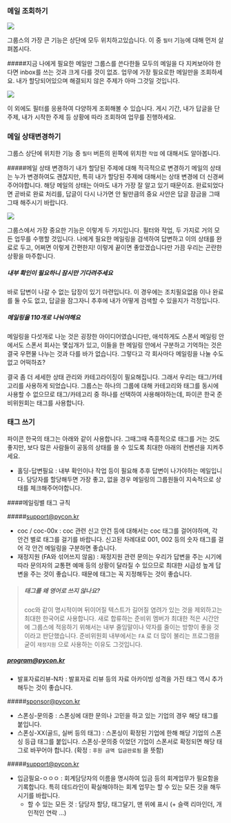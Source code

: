 
### 메일 조회하기

![](https://lh6.googleusercontent.com/ClIjJd8_DGKfIBErDJxbuKXE1GVkht_DrJ5MB3oaHvieE6CRuyL2wPvFBGEghQ3Jw-1Ln6i775bANEeI2wIaL7_ec-Czi-rResyggN9VAWdklVZJ1ev3Pp4BQZqG_WCvv-BtivXJ)

그룹스의 가장 큰 기능은 상단에 모두 위치하고있습니다. 이 중 `필터` 기능에 대해 먼저 살펴봅시다.

#####지금 나에게 필요한 메일만
그룹스를 쓴다한들 모두의 메일을 다 지켜보아야 한다면 inbox를 쓰는 것과 크게 다를 것이 없죠. 업무에 가장 필요로한 메일만을 조회하세요. 내가 할당되어있으며 해결되지 않은 주제가 아마 그것일 것입니다. 

![](https://lh3.googleusercontent.com/Z4R0kRJzwkhwyLh4BEMh_I46QFlm_Lx5NXRjtTSpYf-AjSvJ9Y7sSrqSLmm796ulvdabmxLIh5EBFeOzu6KPzz6Z26cRJyPwD9sP4PR7fL-Pl13m2-YS9Uz50iVVc9khmIYKeLkM)

이 외에도 필터를 응용하여 다양하게 조회해볼 수 있습니다. 게시 기간, 내가 답글을 단 주제, 내가 시작한 주제 등 상황에 따라 조회하여 업무를 진행하세요.

### 메일 상태변경하기

그룹스 상단에 위치한 기능 중 `필터` 버튼의 왼쪽에 위치한 `작업` 에 대해서도 알아봅니다.

#####메일 상태 변경하기
내가 할당된 주제에 대해 적극적으로 변경하기
메일의 상태는 누가 변경하여도 괜찮지만, 특히 내가 할당된 주제에 대해서는 상태 변경에 더 신경써주어야합니다. 해당 메일의 상태는 아마도 내가 가장 잘 알고 있기 때문이죠. 완료되었다면 곧바로 완료 처리를, 답글이 다시 나가면 안 될만큼의 중요 사안은 답글 잠금을 그때 그때 해주시기 바랍니다.

![](https://lh4.googleusercontent.com/igFYlNQPmlqSWrb2ozrvroTJCtv7hDCO_ZJ7y6FAdCkgYZpK8DtockmmfkvTbtJCTicZPIf1QnJ5zEXZEkS5_m4Rg_S02geJb5kSeW3vmUV1yKOH4pdP5Bo48ndAiH0H99UIXq7U)

그룹스에서 가장 중요한 기능은 이렇게 두 가지입니다. 필터와 작업, 두 가지로 거의 모든 업무를 수행할 것입니다. 나에게 필요한 메일링을 검색하여 답변하고 이의 상태를 완료로 두고, 어쩌면 이렇게 간편한지! 이렇게 끝이면 좋았겠습니다만 가끔 우리는 곤란한 상황을 마주합니다.

##### 내부 확인이 필요하니 잠시만 기다려주세요
바로 답변이 나갈 수 없는 답장이 있기 마련입니다. 이 경우에는 조치필요없음 이나 완료를 둘 수도 없고, 답글을 잠그자니 추후에 내가 어떻게 검색할 수 있을지가 걱정입니다.

##### 메일링을 110개로 나눠야해요
메일링을 다섯개로 나눈 것은 굉장한 아이디어였습니다만, 애석하게도 스폰서 메일링 안에서도 스폰서 회사는 몇십개가 있고, 이들을 한 메일링 안에서 구분하고 기억하는 것은 결국 우편물 나누는 것과 다를 바가 없습니다. 그렇다고 각 회사마다 메일링을 나눌 수도 없고 어떡하죠?

결국 좀 더 세세한 상태 관리와 카테고라이징이 필요해집니다. 그래서 우리는 태그/카테고리를 사용하게 되었습니다. 그룹스는 하나의 그룹에 대해 카테고리와 태그를 동시에 사용할 수 없으므로 태그/카테고리 중 하나를 선택하여 사용해야하는데, 파이콘 한국 준비위원회는 태그를 사용합니다.

### 태그 쓰기
파이콘 한국의 태그는 아래와 같이 사용합니다. 그때그때 즉흥적으로 태그를 거는 것도 좋지만, 보다 많은 사람들이 공동의 상태를 쓸 수 있도록 최대한 아래의 컨벤션을 지켜주세요.

- 홀딩-답변필요 : 내부 확인이나 작업 등이 필요해 추후 답변이 나가야하는 메일입니다. 담당자를 할당해두면 가장 좋고, 없을 경우 메일링의 그룹원들이 지속적으로 상태를 체크해주어야합니다.

####메일링별 태그 규칙

#####support@pycon.kr
- coc / coc-00x : coc 관련 신고 안건 등에 대해서는 coc 태그를 걸어야하며, 각 안건 별로 태그를 걸기를 바랍니다. 신고된 차례대로 001, 002 등의 숫자 태그를 걸어 각 안건 메일링을 구분하면 좋습니다.
- 재정지원 (FA와 섞어쓰지 않음) : 재정지원 관련 문의는 우리가 답변을 주는 시기에 따라 문의자의 교통편 예매 등의 상황이 달라질 수 있으므로 최대한 시급성 높게 답변을 주는 것이 좋습니다. 때문에 태그는 꼭 지정해두는 것이 좋습니다.

> ##### 태그를 왜 영어로 쓰지 않나요? 
> 
> coc와 같이 명시적이며 뒤이어질 텍스트가 길어질 염려가 있는 것을 제외하고는 최대한 한국어로 사용합니다. 새로 합류하는 준비위 멤버가 최대한 적은 시간안에 그룹스에 적응하기 위해서는 내부 줄임말이나 약자를 줄이는 방향이 좋을 것이라고 판단했습니다. 준비위원회 내부에서는 `FA` 로 더 많이 불리는 프로그램을 굳이 `재정지원` 으로 사용하는 이유도 그것입니다.
##### program@pycon.kr
- 발표자료리뷰-N차  : 발표자료 리뷰 등의 자료 아카이빙 성격을 가진 태그 역시 추가해두는 것이 좋습니다.

#####sponsor@pycon.kr
- 스폰싱-문의중 : 스폰싱에 대한 문의나 고민을 하고 있는 기업의 경우 해당 태그를 붙입니다.
- 스폰싱-XX(골드, 실버 등의 태그) : 스폰싱이 확정된 기업에 한해 해당 기업의 스폰싱 등급 태그를 붙입니다. 스폰싱-문의중 이었던 기업이 스폰서로 확정되면 해당 태그로 바꾸어야 합니다. (확정 : `후원 금액 입금완료됨` 을 뜻함)

#####support@pycon.kr
- 입금필요-ㅇㅇㅇ : 회계담당자의 이름을 명시하여 입금 등의 회계업무가 필요함을 기록합니다. 특히 데드라인이 확실해야하는 회계 업무는 할 수 있는 모든 것을 해두시기를 바랍니다. 
    - 할 수 있는 모든 것 : 담당자 할당, 태그달기, 맨 위에 표시 (+ 슬랙 리마인더, 개인적인 연락 ...)

